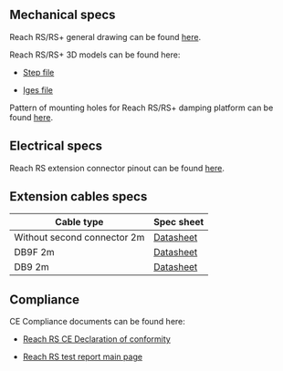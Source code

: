 ## Mechanical specs

Reach RS/RS+ general drawing can be found [here](files/reachrs-drawing.pdf).

Reach RS/RS+ 3D models can be found here:

* [Step file](https://github.com/emlid/hardware/blob/master/Reach_RS_RSplus.step)

* [Iges file](https://github.com/emlid/hardware/blob/master/Reach_RS_RSplus.iges)

Pattern of mounting holes for Reach RS/RS+ damping platform can be found [here](files/reachrs-damping-platform.pdf).


## Electrical specs

Reach RS extension connector pinout can be found [here](files/RS232_port.pdf).

## Extension cables specs

| Cable type | Spec sheet |
|-----------|------|
| Without second connector 2m |[Datasheet](files/without-connector.pdf) |
| DB9F 2m |[Datasheet](files/DB9F.pdf) |
| DB9 2m |[Datasheet](files/DB9.pdf) |



## Compliance

CE Compliance documents can be found here:

* [Reach RS CE Declaration of conformity](https://files.emlid.com/compliance/RRS_CE_declaration.pdf)

* [Reach RS test report main page](https://files.emlid.com/compliance/RRS_CE_test_report.pdf)

